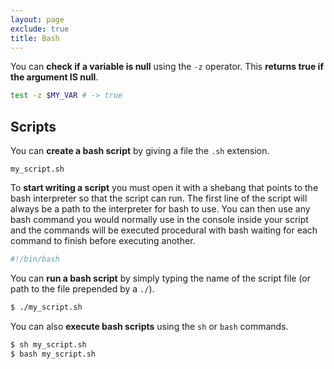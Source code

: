 ```yaml
---
layout: page
exclude: true
title: Bash
---
```


You can **check if a variable is null** using the `-z` operator. This **returns true if the argument IS null**.
```bash
test -z $MY_VAR # -> true
```

## Scripts

You can **create a bash script** by giving a file the `.sh` extension.
```
my_script.sh
```

To **start writing a script** you must open it with a shebang that points to the bash interpreter so that the script can run. The first line of the script will always be a path to the interpreter for bash to use. You can then use any bash command you would normally use in the console inside your script and the commands will be executed procedural with bash waiting for each command to finish before executing another.
```bash
#!/bin/bash
```

You can **run a bash script** by simply typing the name of the script file (or path to the file prepended by a `./`).
```bash
$ ./my_script.sh
```

You can also **execute bash scripts** using the `sh` or `bash` commands.
```bash
$ sh my_script.sh
$ bash my_script.sh
```
<!--stackedit_data:
eyJoaXN0b3J5IjpbMTQ2NzA5NjEwMSw3MDY2MDM0NDFdfQ==
-->